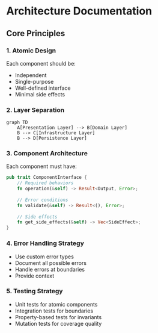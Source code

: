# Architecture Documentation

## Core Principles

### 1. Atomic Design
Each component should be:
- Independent
- Single-purpose
- Well-defined interface
- Minimal side effects

### 2. Layer Separation

```mermaid
graph TD
    A[Presentation Layer] --> B[Domain Layer]
    B --> C[Infrastructure Layer]
    B --> D[Persistence Layer]
```

### 3. Component Architecture

Each component must have:
```rust
pub trait ComponentInterface {
    // Required behaviors
    fn operation(&self) -> Result<Output, Error>;
    
    // Error conditions
    fn validate(&self) -> Result<(), Error>;
    
    // Side effects
    fn get_side_effects(&self) -> Vec<SideEffect>;
}
```

### 4. Error Handling Strategy

- Use custom error types
- Document all possible errors
- Handle errors at boundaries
- Provide context

### 5. Testing Strategy

- Unit tests for atomic components
- Integration tests for boundaries
- Property-based tests for invariants
- Mutation tests for coverage quality
